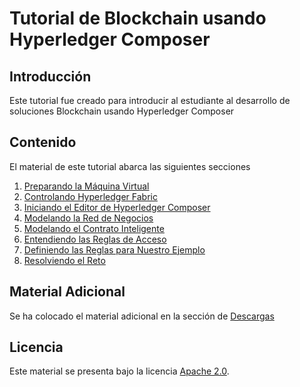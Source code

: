 # Tutorial de Blockchain usando Hyperledger Composer
## Introducción

Este tutorial fue creado para introducir al estudiante al desarrollo de soluciones Blockchain usando Hyperledger Composer

## Contenido

El material de este tutorial abarca las siguientes secciones

1. [Preparando la Máquina Virtual](AMBIENTE.md)
2. [Controlando Hyperledger Fabric](CONTROLANDO_HYPERLEDGER.md)
3. [Iniciando el Editor de Hyperledger Composer](COMPOSER.md)
4. [Modelando la Red de Negocios](MODEL.md)
5. [Modelando el Contrato Inteligente](LOGIC.md)
6. [Entendiendo las Reglas de Acceso](REGLAS.md)
7. [Definiendo las Reglas para Nuestro Ejemplo](TUTREGLAS.md)
8. [Resolviendo el Reto](RETO01.md)

## Material Adicional

Se ha colocado el material adicional en la sección de [Descargas](DESCARGAS.md)

## Licencia
Este material se presenta bajo la licencia [Apache 2.0](LICENSE).
